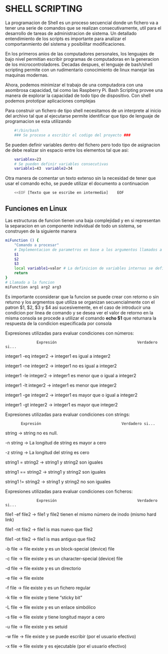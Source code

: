 # SHELL SCRIPTING
La programacion de Shell es un proceso secuencial donde un fichero va a tener una serie de comandos que se realizan consecutivamente, util para el desarrollo de tareas de administracion de sistema. Un detallado entendimiento  de los scripts es importante para analizar el comportanmiento del sistema y posibilitar modificaciones.

En los primeros anios de las computadores personales, los lenguajes de bajo nivel permitian escribir programas de computadoras en la generacion de los microcontroladores. Decadas despues, el lenguaje de bash/shell scripting permite con un rudimentario conocimiento de linux manejar las maquinas modernas.

Ahora, podemos minimizar el trabajo de una computadora con una asombrosa capacidad, tal como las Raspberry Pi. Bash Scripting provee una manera de explorar la capacidad de todo tipo de dispositivo. Con shell podemos prototipar aplicaciones complejas 

Para construir un fichero de tipo shell necesitamos de un interprete al inicio del archivo tal que al ejecutarse permite identificar que tipo de lenguaje de programacion se esta utilizando
```bash
    #!/bin/bash
    ### Se procese a escribir el codigo del proyecto ###
```
Se pueden definir variables dentro del fichero pero todo tipo de asignacion de debe realizar sin espacio entre los elementos tal que asi:
```bash
    variablex=23
    # Se pueden definir variables consecutivas
    variable1=43  variable2=34
```
Otra manera de comentar un texto extenso sin la necesidad de tener que usar el comando echo, se puede utilizar el documento a continuacion
```bash
    <<EOF [Texto que se escribe en intermedio]    EOF
```

## Funciones en Linux
Las estructuras de funcion tienen una baja complejidad y en si representan la separacion en un componente individual de todo un sistema, se construyen de la siguiente manera
```bash
miFunction () {
    "Comando a procesar"
    # Implementacion de parametros en base a los argumentos llamados a la funcion
    $1
    $2
    $3
    local variable1=valor # La definicion de variables internas se define con termino local que establece el alcance de la variable, en este caso solo dentro de la funcion
    return 
}
# Llamado a la funcion
miFunction arg1 arg2 arg3
```

Es importante  cconsiderar que la funcion se puede crear con retorno o sin returno y los argmentos que utiliza se organizan secuencialmente con el patron $1, $2, $3 y $4 asi sucesivemente,
en el caso de  introducir una condicion por linea de comando y se desea ver el valor de retorno en la misma consola se procede a utilizar el comando **echo $1** que returnara la respuesta de la condicion especificada por consola

Expresiones utilizadas para evaluar condiciones con números:

                  Expresión                                    Verdadero si...

integer1 -eq integer2     →     integer1 es igual a integer2

integer1 -ne integer2     →     integer1 no es igual a integer2

integer1 -le integer2     →     integer1 es menor que o igual a integer2

integer1 -lt integer2     →     integer1 es menor que integer2

integer1 -ge integer2     →     integer1 es mayor que o igual a integer2

integer1 -gt integer2     →     integer1 es mayor que integer2



Expresiones utilizadas para evaluar condiciones con strings:

           Expresión                                    Verdadero si...

string                                →     string no es null.

-n string                         →     La longitud de string es mayor a cero

-z string                         →     La longitud del string es cero

string1 = string2       →     string1 y string2 son iguales

string1 == string2     →     string1 y string2 son iguales

string1 != string2     →     string1 y string2 no son iguales



Expresiones utilizadas para evaluar condiciones con ficheros:

                  Expresión                                    Verdadero si...

file1 -ef file2      →     file1 y file2 tienen el mismo número de inodo (mismo hard link)

file1 -nt file2      →     file1 is mas nuevo que file2

file1 -ot file2      →     file1 is mas antiguo que file2

-b file                        →     file existe y es un block-special (device) file

-c file                        →     file existe y es un character-special (device) file

-d file                        →    file existe y es un directorio

-e file                        →     file existe

-f file                        →     file existe y es un fichero regular

-k file                        →    file existe y tiene “sticky bit”

-L file                        →    file existe y es un enlace simbólico

-s file                        →    file existe y tiene longitud mayor a cero

-u file                        →     file existe y es setuid

-w file                        →    file existe y se puede escribir (por el usuario efectivo)

-x file                        →    file existe y es ejecutable (por el usuario efectivo)

